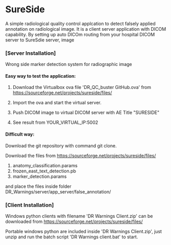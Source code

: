 # SureSide

A simple radiological quality control applcation to detect falsely applied annotation on radiological image.
It is a client server application with DICOM capability. By setting up auto DICOm routing from your hospital DICOM server to SureSdie server, image 


### [Server Installation]

Wrong side marker detection system for radiographic image

#### Easy way to test the application:

1. Download the Virtualbox ova file 'DR_QC_buster GitHub.ova' from  https://sourceforge.net/projects/sureside/files/
  
2. Import the ova and start the virtual server.

3. Push DICOM image to virtual DICOM server with AE Title "SURESIDE"

4. See result from YOUR_VIRTUAL_IP:5002


#### Difficult way:

Download the git repository with command git clone.

Download the files from https://sourceforge.net/projects/sureside/files/

1. anatomy_classification.params
2. frozen_east_text_detection.pb
3. marker_detection.params

and place the files inside folder DR_Warnings/server/app_server/false_annotation/

### [Client Installation]

Windows python clients with filename 'DR Warnings Client.zip' can be downloaded from https://sourceforge.net/projects/sureside/files/

Portable windows python are included inside 'DR Warnings Client.zip', just unzip and run the batch script 'DR Warnings client.bat' to start.




